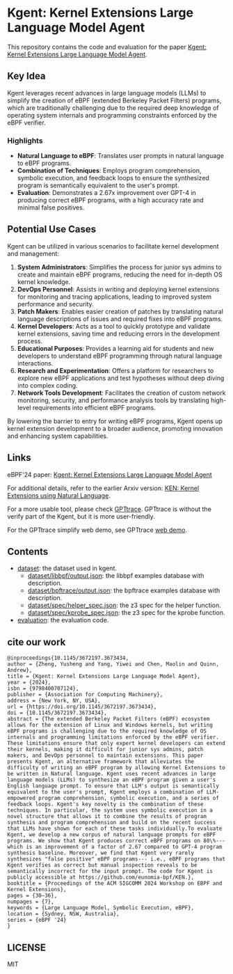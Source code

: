 # Kgent: Kernel Extensions Large Language Model Agent

This repository contains the code and evaluation for the paper [Kgent: Kernel Extensions Large Language Model Agent](https://dl.acm.org/doi/10.1145/3672197.3673434).

## Key Idea

Kgent leverages recent advances in large language models (LLMs) to simplify the creation of eBPF (extended Berkeley Packet Filters) programs, which are traditionally challenging due to the required deep knowledge of operating system internals and programming constraints enforced by the eBPF verifier.

### Highlights

- **Natural Language to eBPF**: Translates user prompts in natural language to eBPF programs.
- **Combination of Techniques**: Employs program comprehension, symbolic execution, and feedback loops to ensure the synthesized program is semantically equivalent to the user's prompt.
- **Evaluation**: Demonstrates a 2.67x improvement over GPT-4 in producing correct eBPF programs, with a high accuracy rate and minimal false positives.

## Potential Use Cases

Kgent can be utilized in various scenarios to facilitate kernel development and management:

1. **System Administrators**: Simplifies the process for junior sys admins to create and maintain eBPF programs, reducing the need for in-depth OS kernel knowledge.
2. **DevOps Personnel**: Assists in writing and deploying kernel extensions for monitoring and tracing applications, leading to improved system performance and security.
3. **Patch Makers**: Enables easier creation of patches by translating natural language descriptions of issues and required fixes into eBPF programs.
4. **Kernel Developers**: Acts as a tool to quickly prototype and validate kernel extensions, saving time and reducing errors in the development process.
5. **Educational Purposes**: Provides a learning aid for students and new developers to understand eBPF programming through natural language interactions.
6. **Research and Experimentation**: Offers a platform for researchers to explore new eBPF applications and test hypotheses without deep diving into complex coding.
7. **Network Tools Development**: Facilitates the creation of custom network monitoring, security, and performance analysis tools by translating high-level requirements into efficient eBPF programs.

By lowering the barrier to entry for writing eBPF programs, Kgent opens up kernel extension development to a broader audience, promoting innovation and enhancing system capabilities.

## Links

eBPF'24 paper: [Kgent: Kernel Extensions Large Language Model Agent](https://dl.acm.org/doi/10.1145/3672197.3673434)

For additional details, refer to the earlier Arxiv version: [KEN: Kernel Extensions using Natural Language](https://arxiv.org/abs/2312.05531).

For a more usable tool, please check [GPTtrace](https://github.com/eunomia-bpf/GPTtrace). GPTtrace is without the verify part of the Kgent, but it is more user-friendly.

For the GPTtrace simplify web demo, see GPTtrace [web demo](https://github.com/eunomia-bpf/GPTtrace-web).

## Contents

- [dataset](dataset): the dataset used in kgent.
  - [dataset/libbpf/output.json](dataset/libbpf/output.json): the libbpf examples database with description.
  - [dataset/bpftrace/output.json](dataset/bpftrace/output.json): the bpftrace examples database with description.
  - [dataset/spec/helper_spec.json](dataset/spec/helper_spec.json): the z3 spec for the helper function.
  - [dataset/spec/kprobe_spec.json](dataset/spec/kprobe_spec.json): the z3 spec for the kprobe function.
- [evaluation](evaluation): the evaluation code.

## cite our work

```
@inproceedings{10.1145/3672197.3673434,
author = {Zheng, Yusheng and Yang, Yiwei and Chen, Maolin and Quinn, Andrew},
title = {Kgent: Kernel Extensions Large Language Model Agent},
year = {2024},
isbn = {9798400707124},
publisher = {Association for Computing Machinery},
address = {New York, NY, USA},
url = {https://doi.org/10.1145/3672197.3673434},
doi = {10.1145/3672197.3673434},
abstract = {The extended Berkeley Packet Filters (eBPF) ecosystem allows for the extension of Linux and Windows kernels, but writing eBPF programs is challenging due to the required knowledge of OS internals and programming limitations enforced by the eBPF verifier. These limitations ensure that only expert kernel developers can extend their kernels, making it difficult for junior sys admins, patch makers, and DevOps personnel to maintain extensions. This paper presents Kgent, an alternative framework that alleviates the difficulty of writing an eBPF program by allowing Kernel Extensions to be written in Natural language. Kgent uses recent advances in large language models (LLMs) to synthesize an eBPF program given a user's English language prompt. To ensure that LLM's output is semantically equivalent to the user's prompt, Kgent employs a combination of LLM-empowered program comprehension, symbolic execution, and a series of feedback loops. Kgent's key novelty is the combination of these techniques. In particular, the system uses symbolic execution in a novel structure that allows it to combine the results of program synthesis and program comprehension and build on the recent success that LLMs have shown for each of these tasks individually.To evaluate Kgent, we develop a new corpus of natural language prompts for eBPF programs. We show that Kgent produces correct eBPF programs on 80\%---which is an improvement of a factor of 2.67 compared to GPT-4 program synthesis baseline. Moreover, we find that Kgent very rarely synthesizes "false positive" eBPF programs--- i.e., eBPF programs that Kgent verifies as correct but manual inspection reveals to be semantically incorrect for the input prompt. The code for Kgent is publicly accessible at https://github.com/eunomia-bpf/KEN.},
booktitle = {Proceedings of the ACM SIGCOMM 2024 Workshop on EBPF and Kernel Extensions},
pages = {30–36},
numpages = {7},
keywords = {Large Language Model, Symbolic Execution, eBPF},
location = {Sydney, NSW, Australia},
series = {eBPF '24}
}
```

## LICENSE

MIT

